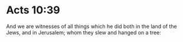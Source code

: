 # Acts 10:39

And we are witnesses of all things which he did both in the land of the Jews, and in Jerusalem; whom they slew and hanged on a tree:
